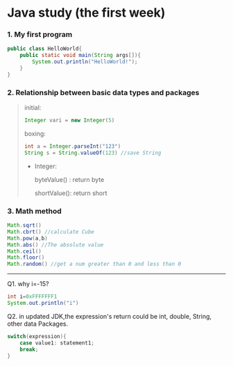 # Java study (the first week)

### 1. My first program

````java
public class HelloWorld{
    public static void main(String args[]){
        System.out.println("HelloWorld!");
    }
}
````

### 2. Relationship between basic data types and packages

>  initial:
>
> ```java
> Integer vari = new Integer(5)
> ```
>
> boxing:
>
> ```java
> int a = Integer.parseInt("123")
> String s = String.valueOf(123) //save String
> ```
>
> + Integer: 
>
>   byteValue() : return byte     
>
>   shortValue(): return short

### 3. Math method

``` java
Math.sqrt()
Math.cbrt() //calculate Cube
Math.pow(a,b)
Math.abs() //The absolute value
Math.ceil()
Math.floor()
Math.random() //get a num greater than 0 and less than 0
```

***

Q1. why i=-15?

```java
int i=0xFFFFFFF1
System.out.println("i")
```

Q2.  in updated JDK,the expression's return could be int, double, String, other data Packages.

```java
switch(expression){
    case value1: statement1;
    break;
}
```



